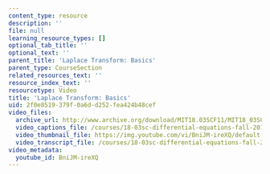 ```yaml
---
content_type: resource
description: ''
file: null
learning_resource_types: []
optional_tab_title: ''
optional_text: ''
parent_title: 'Laplace Transform: Basics'
parent_type: CourseSection
related_resources_text: ''
resource_index_text: ''
resourcetype: Video
title: 'Laplace Transform: Basics'
uid: 2f0e8519-379f-0a6d-d252-fea424b48cef
video_files:
  archive_url: http://www.archive.org/download/MIT18.03SCF11/MIT18_03SC_110728_L1_300k.mp4
  video_captions_file: /courses/18-03sc-differential-equations-fall-2011/11fadd7213975eadb0b9c149f9a6ca3c_BniJM-ireXQ.vtt
  video_thumbnail_file: https://img.youtube.com/vi/BniJM-ireXQ/default.jpg
  video_transcript_file: /courses/18-03sc-differential-equations-fall-2011/8b4cca5b21546884326f270065fdeac3_BniJM-ireXQ.pdf
video_metadata:
  youtube_id: BniJM-ireXQ
---
```

